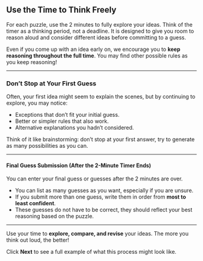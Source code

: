 ## Use the Time to Think Freely

For each puzzle, use the 2 minutes to fully explore your ideas. Think of the timer as a thinking period, not a deadline. It is designed to give you room to reason aloud and consider different ideas before committing to a guess.

Even if you come up with an idea early on, we encourage you to **keep reasoning throughout the full time**. You may find other possible rules as you keep reasoning!

---

### Don’t Stop at Your First Guess

Often, your first idea might seem to explain the scenes, but by continuing to explore, you may notice:

- Exceptions that don’t fit your initial guess.
- Better or simpler rules that also work.
- Alternative explanations you hadn’t considered.

Think of it like brainstorming: don’t stop at your first answer, try to generate as many possibilities as you can.

---

#### Final Guess Submission (After the 2-Minute Timer Ends)

You can enter your final guess or guesses after the 2 minutes are over.

- You can list as many guesses as you want, especially if you are unsure.
- If you submit more than one guess, write them in order from **most to least confident**.
- These guesses do not have to be correct, they should reflect your best reasoning based on the puzzle.

---

Use your time to **explore, compare, and revise** your ideas. The more you think out loud, the better!

Click **Next** to see a full example of what this process might look like.


